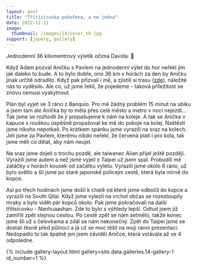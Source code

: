 ```yaml
---
layout: post
title: "Třítísícovka pokořena, a ne jedna"
date: 2022-12-21
image:
  thumbnail: /images/14/cover_th.jpg
support: [jquery, gallery]
---
```


Jednodenní 36 kilomentrový výletík očima Davida. 🗻 

Když Adam pozval Aničku s Pavlem na jednodenní výlet do hor neřekl jim jak daleko to bude. A to bylo dobře, ono 36 km v horách za den by Aničku jinak určitě odradilo. Když pak přizvali i mě, a zjistili si trasu ([zde](https://en.mapy.cz/s/pojaluhuha)), náležitě nás to vyděsilo. Ale co, už jsme řekli, že pojedeme - taková příležitost se znovu nemusí vyskytnout. 

Plán byl vyjet ve 3 ráno z Banquio. Pro mě žádný problém 15 minut na ubiku a jsem tam ale Anička by to měla přes celé město a metro v noci nejezdí... Tak jsme se rozhodli že jí propašujeme k nám na koleje. A tak se Anička v kapuce s rouškou úspěšně propašoval ke mě do pokoje na kolej. Naštěstí jsme nikoho nepotkali. Po krátkem spánku jsme vyrazili na sraz na kolech. Jeli jsme za Pavlem, kterému nikdo neřekl, že červená platí i pro kola, tak jsme měli co dělat, aby nám neujel.


Na sraz jsme dojeli o trochu pozdě, ale taiwanec Alian přijel ještě později. Vyrazili jsme autem a než jsme vyjeli z Taipei už jsem spal. Probudili mě zatáčky v horách kousek od začátku vyletu. Vyrazili jsme okolo 6 ráno, už bylo světlo a šli jsme po staré japonské policejní cestě, která byla mírně do kopce. 

Asi po třech hodinách jsme došli k chatě od které jsme odbočil do kopce a vyrazili na South Qilai. Když jsme vylezli na vrchol občas se rozestoupily mraky a bylo vidět pár kopců okolo. Pak jsme pokračovali na další třítisícovku - Nanhuaashan. Zde to bylo s výhledy lepší. Odtud jsem již zamířili zpět stejnou cestou. Po cestě zpět se nám setmělo, takže konec jsme šli už s čelovkama a zdál se nám nekonečný. Zpět do Taipei jsme se dostali těsně před půlnocí a já už se moc těšil na moji ranní prezentaci. Nedopadlo to tak špatně jen jsem záviděl Aničce, která vstávala až ve 4 odpoledne.

 {% include gallery-layout.html gallery=site.data.galleries.14-gallery-1             id_number=1 %}

